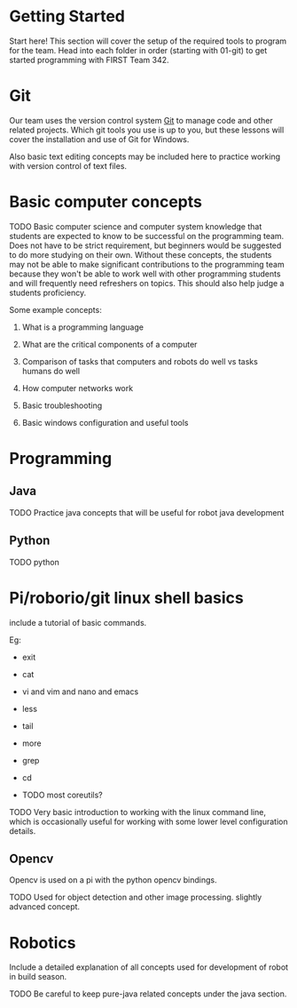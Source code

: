 # Getting Started 

Start here!  This section will cover the setup of the required tools to program
for the team. Head into each folder in order (starting with 01-git) to get
started programming with FIRST Team 342.

# Git

Our team uses the version control system <a href=www.git-scm.com>Git</a> to
manage code and other related projects. Which git tools you use is up to you,
but these lessons will cover the installation and use of Git for Windows.

Also basic text editing concepts may be included here to practice working with
version control of text files.

# Basic computer concepts

TODO Basic computer science and computer system knowledge that students are
expected to know to be successful on the programming team. Does not have to
be strict requirement, but beginners would be suggested to do more studying on
their own. Without these concepts, the students may not be able to make
significant contributions to the programming team because they won't be able to
work well with other programming students and will frequently need refreshers
on topics. This should also help judge a students proficiency.

Some example concepts:

1. What is a programming language

2. What are the critical components of a computer

3. Comparison of tasks that computers and robots do well vs tasks humans do
   well

4. How computer networks work

5. Basic troubleshooting

6. Basic windows configuration and useful tools

# Programming

## Java

TODO Practice java concepts that will be useful for robot java development

## Python

TODO python

# Pi/roborio/git linux shell basics

include a tutorial of basic commands.

Eg:

* exit

* cat

* vi and vim and nano and emacs

* less

* tail

* more

* grep

* cd

* TODO most coreutils?

TODO Very basic introduction to working with the linux command line, which is
occasionally useful for working with some lower level configuration details.

## Opencv

Opencv is used on a pi with the python opencv bindings.

TODO Used for object detection and other image processing. slightly advanced
concept.

# Robotics

Include a detailed explanation of all concepts used for development of robot in
build season. 

TODO Be careful to keep pure-java related concepts under the java section.
